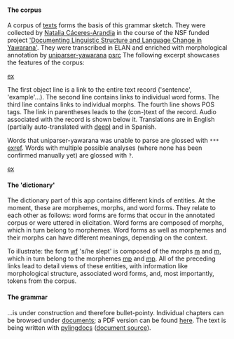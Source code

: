 #### The corpus

A corpus of [texts](texts) forms the basis of this grammar sketch.
They were collected by [Natalia Cáceres-Arandia](https://pages.uoregon.edu/nataliac/) in the course of the NSF funded project ['Documenting Linguistic Structure and Language Change in Yawarana'](https://nsf.gov/awardsearch/showAward?AWD_ID=1500714&HistoricalAwards=false).
They were transcribed in ELAN and enriched with morphological annotation by [uniparser-yawarana](https://github.com/fmatter/uniparser-yawarana/) [psrc](matter2022uniparser)
The following excerpt showcases the features of the corpus:

[ex](ctorat-3)

The first object line is a link to the entire text record ('sentence', 'example'...).
The second line contains links to individual word forms.
The third line contains links to individual morphs.
The fourth line shows POS tags.
The link in parentheses leads to the (con-)text of the record.
Audio associated with the record is shown below it.
Translations are in English (partially auto-translated with [deepl](https://www.deepl.com/translator) and in Spanish.

Words that uniparser-yawarana was unable to parse are glossed with `***` [exref](convrisamaj-28).
Words with multiple possible analyses (where none has been confirmed manually yet) are glossed with `?`.

[ex](convrisamaj-28)

#### The 'dictionary'
The dictionary part of this app contains different kinds of entities.
At the moment, these are morphemes, morphs, and word forms.
They relate to each other as follows: word forms are forms that occur in the annotated corpus or were uttered in elicitation.
Word forms are composed of morphs, which in turn belong to morphemes.
Word forms as well as morphemes and their morphs can have different meanings, depending on the context.


To illustrate: the form [wf](winijse-sleep-pst) 's/he slept' is composed of the morphs [m](winij-sleep) and [m](sepst), which in turn belong to the morphemes [mp](winiki-sleep) and [mp](sepst).
All of the preceding links lead to detail views of these entities, with information like morphological structure, associated word forms, and, most importantly, tokens from the corpus.

#### The grammar
...is under construction and therefore bullet-pointy.
Individual chapters can be browsed under [documents](documents); a PDF version can be found [here](download).
The text is being written with [pylingdocs](https://github.com/fmatter/pylingdocs) ([document source](https://github.com/fmatter/yawarana-sketch)).